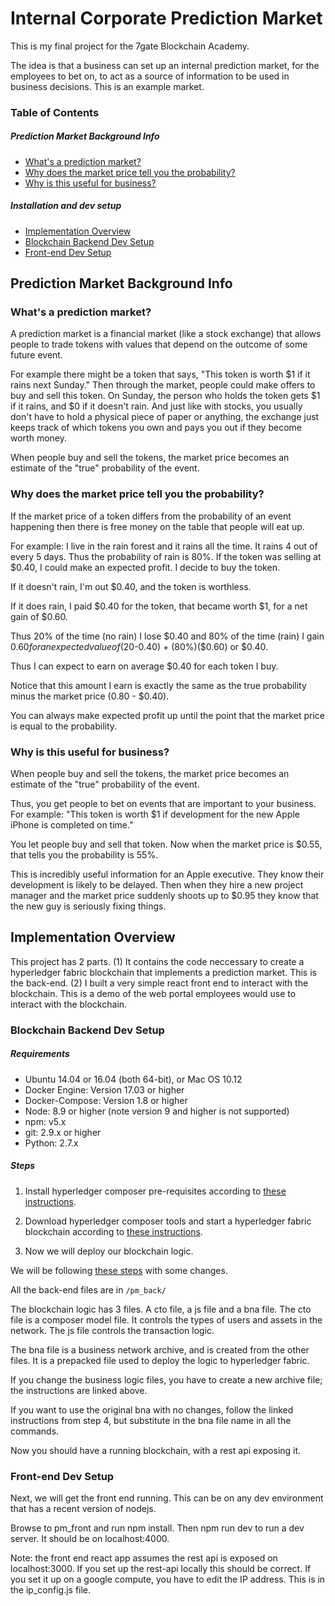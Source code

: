 # Internal Corporate Prediction Market

This is my final project for the 7gate Blockchain Academy.

The idea is that a business can set up an internal prediction market, for the employees to bet on, to act as a source of information to be used in business decisions. This is an example market.

### Table of Contents

##### Prediction Market Background Info

 - [What's a prediction market?](#whats-a-prediction-market)
 - [Why does the market price tell you the probability?](#why-does-the-market-price-tell-you-the-probability)
 - [Why is this useful for business?](#why-is-this-useful-for-business)

##### Installation and dev setup
 - [Implementation Overview](#implementation-overview)
 - [Blockchain Backend Dev Setup](#blockchain-backend-dev-setup)
 - [Front-end Dev Setup](#front-end-dev-setup)

## Prediction Market Background Info

### What's a prediction market?

A prediction market is a financial market (like a stock exchange) that allows people to trade tokens with values that depend on the outcome of some future event.

For example there might be a token that says, "This token is worth $1 if it rains next Sunday." Then through the market, people could make offers to buy and sell this token. On Sunday, the person who holds the token gets $1 if it rains, and $0 if it doesn't rain. And just like with stocks, you usually don't have to hold a physical piece of paper or anything, the exchange just keeps track of which tokens you own and pays you out if they become worth money.

When people buy and sell the tokens, the market price becomes an estimate of the "true" probability of the event.

### Why does the market price tell you the probability?

If the market price of a token differs from the probability of an event happening then there is free money on the table that people will eat up.

For example: I live in the rain forest and it rains all the time. It rains 4 out of every 5 days. Thus the probability of rain is 80%. If the token was selling at $0.40, I could make an expected profit. I decide to buy the token.

If it doesn't rain, I'm out $0.40, and the token is worthless.

If it does rain, I paid $0.40 for the token, that became worth $1, for a net gain of $0.60.


Thus 20% of the time (no rain) I lose $0.40 and 80% of the time (rain) I gain $0.60 for an expected value of (20%)($-0.40) + (80%)($0.60) or $0.40.

Thus I can expect to earn on average $0.40 for each token I buy.

Notice that this amount I earn is exactly the same as the true probability minus the market price (0.80 - $0.40). 

You can always make expected profit up until the point that the market price is equal to the probability.



### Why is this useful for business?

When people buy and sell the tokens, the market price becomes an estimate of the "true" probability of the event. 

Thus, you get people to bet on events that are important to your business. For example: "This token is worth $1 if development for the new Apple iPhone is completed on time."

You let people buy and sell that token. Now when the market price is $0.55, that tells you the probability is 55%.

This is incredibly useful information for an Apple executive. They know their development is likely to be delayed. Then when they hire a new project manager and the market price suddenly shoots up to $0.95 they know that the new guy is seriously fixing things.

## Implementation Overview

This project has 2 parts. (1) It contains the code neccessary to create a hyperledger fabric blockchain that implements a prediction market. This is the back-end. (2) I built a very simple react front end to interact with the blockchain. This is a demo of the web portal employees would use to interact with the blockchain.


### Blockchain Backend Dev Setup

##### Requirements

 - Ubuntu 14.04 or 16.04 (both 64-bit), or Mac OS 10.12
 - Docker Engine: Version 17.03 or higher
 - Docker-Compose: Version 1.8 or higher
 - Node: 8.9 or higher (note version 9 and higher is not supported)
 - npm: v5.x
 - git: 2.9.x or higher
 - Python: 2.7.x

##### Steps

1. Install hyperledger composer pre-requisites according to [these instructions](https://hyperledger.github.io/composer/latest/installing/installing-prereqs.html).

2. Download hyperledger composer tools and start a hyperledger fabric blockchain according to [these instructions](https://hyperledger.github.io/composer/latest/installing/development-tools.html).


3. Now we will deploy our blockchain logic.

We will be following [these steps](https://hyperledger.github.io/composer/latest/tutorials/developer-tutorial) 
with some changes.

All the back-end files are in `/pm_back/`

The blockchain logic has 3 files. A cto file, a js file and a bna file.
The cto file is a composer model file. It controls the types of users and assets in the network. The js file controls the transaction logic.

The bna file is a business network archive, and is created from the other files. It is a prepacked file used to deploy the logic to hyperledger fabric.

If you change the business logic files, you have to create a new archive file; the instructions are linked above.

If you want to use the original bna with no changes, follow the linked instructions from step 4, but substitute in the bna file name in all the commands.

Now you should have a running blockchain, with a rest api exposing it.

### Front-end Dev Setup

Next, we will get the front end running. This can be on any dev environment that has a recent version of nodejs.

Browse to pm_front and run npm install. Then npm run dev to run a dev server. It should be on localhost:4000.

Note: the front end react app assumes the rest api is exposed on localhost:3000. If you set up the rest-api locally this should be correct. If you set it up on a google compute, you have to edit the IP address. This is in the ip_config.js file.









